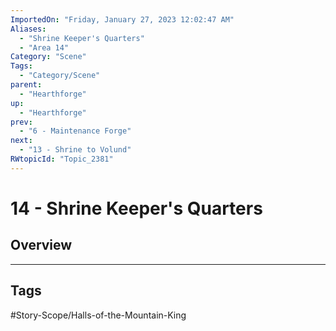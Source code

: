 ```yaml
---
ImportedOn: "Friday, January 27, 2023 12:02:47 AM"
Aliases:
  - "Shrine Keeper's Quarters"
  - "Area 14"
Category: "Scene"
Tags:
  - "Category/Scene"
parent:
  - "Hearthforge"
up:
  - "Hearthforge"
prev:
  - "6 - Maintenance Forge"
next:
  - "13 - Shrine to Volund"
RWtopicId: "Topic_2381"
---
```

# 14 - Shrine Keeper's Quarters
## Overview

---
## Tags
#Story-Scope/Halls-of-the-Mountain-King


